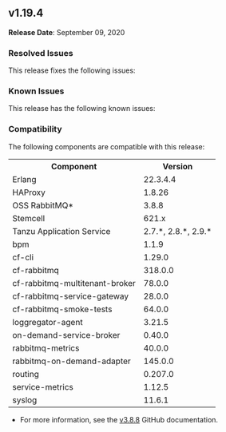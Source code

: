 ## <a id="1-19-4"></a> v1.19.4

**Release Date**: September 09, 2020

### Resolved Issues

This release fixes the following issues:


### Known Issues

This release has the following known issues:


### Compatibility

The following components are compatible with this release:

<table class="nice"> <th>Component</th> <th>Version</th> 	<tr>
		<td>Erlang</td>
		<td>22.3.4.4</td>
	</tr>
	<tr>
		<td>HAProxy</td>
		<td>1.8.26</td>
	</tr>
	<tr>
		<td>OSS RabbitMQ*</td>
		<td>3.8.8</td>
	</tr>
	<tr>
		<td>Stemcell</td>
		<td>621.x</td>
	</tr>
	<tr>
		<td>Tanzu Application Service</td>
		<td>2.7.*, 2.8.*, 2.9.*</td>
	</tr>
	<tr>
		<td>bpm</td>
		<td>1.1.9</td>
	</tr>
	<tr>
		<td>cf-cli</td>
		<td>1.29.0</td>
	</tr>
	<tr>
		<td>cf-rabbitmq</td>
		<td>318.0.0</td>
	</tr>
	<tr>
		<td>cf-rabbitmq-multitenant-broker</td>
		<td>78.0.0</td>
	</tr>
	<tr>
		<td>cf-rabbitmq-service-gateway</td>
		<td>28.0.0</td>
	</tr>
	<tr>
		<td>cf-rabbitmq-smoke-tests</td>
		<td>64.0.0</td>
	</tr>
	<tr>
		<td>loggregator-agent</td>
		<td>3.21.5</td>
	</tr>
	<tr>
		<td>on-demand-service-broker</td>
		<td>0.40.0</td>
	</tr>
	<tr>
		<td>rabbitmq-metrics</td>
		<td>40.0.0</td>
	</tr>
	<tr>
		<td>rabbitmq-on-demand-adapter</td>
		<td>145.0.0</td>
	</tr>
	<tr>
		<td>routing</td>
		<td>0.207.0</td>
	</tr>
	<tr>
		<td>service-metrics</td>
		<td>1.12.5</td>
	</tr>
	<tr>
		<td>syslog</td>
		<td>11.6.1</td>
	</tr></table>

* For more information, see the <a href="https://github.com/rabbitmq/rabbitmq-server/releases/tag/v3.8.8">v3.8.8</a> GitHub documentation.

